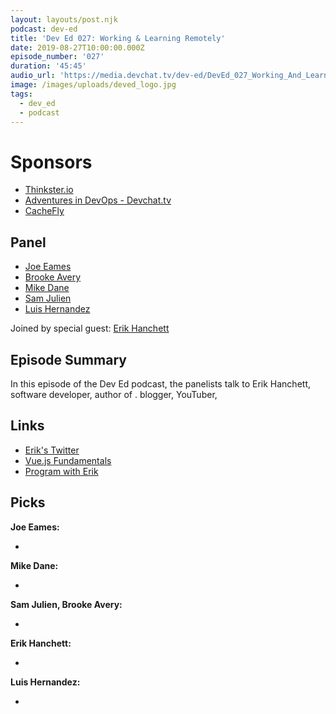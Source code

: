```yaml
---
layout: layouts/post.njk
podcast: dev-ed
title: 'Dev Ed 027: Working & Learning Remotely'
date: 2019-08-27T10:00:00.000Z
episode_number: '027'
duration: '45:45'
audio_url: 'https://media.devchat.tv/dev-ed/DevEd_027_Working_And_Learning_Remotely.mp3'
image: /images/uploads/deved_logo.jpg
tags:
  - dev_ed
  - podcast
---
```

# Sponsors

* [Thinkster.io](https://thinkster.io/)
* [Adventures in DevOps - Devchat.tv](https://devchat.tv/adventures-in-devops/)
* [CacheFly](https://www.cachefly.com/)

## Panel

* [Joe Eames](https://thinkster.io/)
* [Brooke Avery](https://thinkster.io/)
* [Mike Dane](https://www.mikedane.com/)
* [Sam Julien](https://twitter.com/samjulien?lang=en)
* [Luis Hernandez](https://lambdaschool.com/about)

Joined by special guest: [Erik Hanchett](https://www.linkedin.com/in/erikhanchett/) 

## Episode Summary

In this episode of the Dev Ed podcast, the panelists talk to Erik Hanchett, software developer, author of . blogger, YouTuber, 

## Links

* [Erik's Twitter](https://twitter.com/ErikCH?ref_src=twsrc%5Egoogle%7Ctwcamp%5Eserp%7Ctwgr%5Eauthor)
* [Vue.js Fundamentals](https://thinkster.io/tutorials/vue-js-fundamentals)
* [Program with Erik](https://www.programwitherik.com/)

## Picks

**Joe Eames:**

* 

**Mike Dane:**

* 

**Sam Julien, Brooke Avery:**

* 

**Erik Hanchett:**

* 

**Luis Hernandez:**

*
